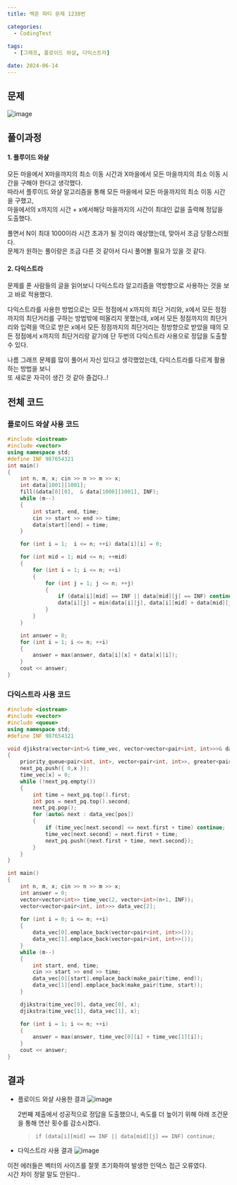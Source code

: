 ```yaml
---
title: 백준 파티 문제 1238번

categories:
  - CodingTest
 
tags:
  - [그래프, 플로이드 와샬, 다익스트라]

date: 2024-06-14
---
```


## 문제

![image](https://github.com/chodott/chodott.github.io/assets/89974193/779f79e9-2f20-4cce-a08f-709b0b6273e1)




## 풀이과정

#### 1. 플루이드 와샬 

모든 마을에서 X마을까지의 최소 이동 시간과 X마을에서 모든 마을까지의 최소 이동 시간을 구해야 한다고 생각했다. <br>
따라서 플루이드 와샬 알고리즘을 통해 모든 마을에서 모든 마을까지의 최소 이동 시간을 구했고, <br>
마을에서의 x까지의 시간 + x에서해당 마을까지의 시간이 최대인 값을 출력해 정답을 도출했다.

풀면서 N이 최대 1000이라 시간 초과가 될 것이라 예상했는데, 맞아서 조금 당황스러웠다.<br>
문제가 원하는 풀이랑은 조금 다른 것 같아서 다시 풀어볼 필요가 있을 것 같다.

#### 2. 다익스트라
문제를 푼 사람들의 글을 읽어보니 다익스트라 알고리즘을 역방향으로 사용하는 것을 보고 바로 적용했다.

다익스트라를 사용한 방법으로는 모든 정점에서 x까지의 최단 거리와, x에서 모든 정점까지의 최단거리를 구하는 방법밖에 떠올리지 못했는데, x에서 모든 정점까지의 최단거리와 입력을 역으로 받은 x에서 모든 정점까지의 최단거리는 정방향으로 받았을 때의 모든 정점에서 x까지의 최단거리랑 같기에 단 두번의 다익스트라 사용으로 정답을 도출할 수 있다. 

나름 그래프 문제를 많이 풀어서 자신 있다고 생각했었는데, 다익스트라를 다르게 활용하는 방법을 보니 <br> 또 새로운 자극이 생긴 것 같아 즐겁다..!



## 전체 코드
### 플로이드 와샬 사용 코드
``` C++
#include <iostream>
#include <vector>
using namespace std;
#define INF 987654321
int main()
{
	int n, m, x; cin >> n >> m >> x;
	int data[1001][1001];
	fill(&data[0][0],  & data[1000][1001], INF);
	while (m--)
	{
		int start, end, time;
		cin >> start >> end >> time;
		data[start][end] = time;
	}

	for (int i = 1;  i <= n; ++i) data[i][i] = 0;

	for (int mid = 1; mid <= n; ++mid)
	{
		for (int i = 1; i <= n; ++i)
		{
			for (int j = 1; j <= n; ++j)
			{
				if (data[i][mid] == INF || data[mid][j] == INF) continue;
				data[i][j] = min(data[i][j], data[i][mid] + data[mid][j]);
			}
		}
	}

	int answer = 0;
	for (int i = 1; i <= n; ++i)
	{
		answer = max(answer, data[i][x] + data[x][i]);
	}
	cout << answer;
}
```
	
### 다익스트라 사용 코드
``` C++
#include <iostream>
#include <vector>
#include <queue>
using namespace std;
#define INF 987654321

void djikstra(vector<int>& time_vec, vector<vector<pair<int, int>>>& data_vec, int x)
{
	priority_queue<pair<int, int>, vector<pair<int, int>>, greater<pair<int, int>>> next_pq;
	next_pq.push({ 0,x });
	time_vec[x] = 0;
	while (!next_pq.empty())
	{
		int time = next_pq.top().first;
		int pos = next_pq.top().second;
		next_pq.pop();
		for (auto& next : data_vec[pos])
		{
			if (time_vec[next.second] <= next.first + time) continue;
			time_vec[next.second] = next.first + time;
			next_pq.push({next.first + time, next.second});
		}
	}
}

int main()
{
	int n, m, x; cin >> n >> m >> x;
	int answer = 0;
	vector<vector<int>> time_vec(2, vector<int>(n+1, INF));
	vector<vector<pair<int, int>>> data_vec[2];
	
	for (int i = 0; i <= n; ++i)
	{
		data_vec[0].emplace_back(vector<pair<int, int>>());
		data_vec[1].emplace_back(vector<pair<int, int>>());
	}
	while (m--)
	{
		int start, end, time;
		cin >> start >> end >> time;
		data_vec[0][start].emplace_back(make_pair(time, end));
		data_vec[1][end].emplace_back(make_pair(time, start));
	}

	djikstra(time_vec[0], data_vec[0], x);
	djikstra(time_vec[1], data_vec[1], x);

	for (int i = 1; i <= n; ++i)
	{
		answer = max(answer, time_vec[0][i] + time_vec[1][i]);
	}
	cout << answer;
}

```

## 결과

- 플로이드 와샬 사용한 결과
![image](https://github.com/chodott/chodott.github.io/assets/89974193/1bacd0f5-ce9e-4591-9f1b-5b5e12c7a7e8)

	2번째 제출에서 성공적으로 정답을 도출했으나, 속도를 더 높이기 위해 아래 조건문을 통해 연산 횟수를 감소시켰다.

	> `if (data[i][mid] == INF || data[mid][j] == INF) continue;`

- 다익스트라 사용 결과
![image](https://github.com/chodott/chodott.github.io/assets/89974193/4025b0b3-4e6d-47ab-ab9e-57c5791621a4)

이전 에러들은 벡터의 사이즈를 잘못 초기화하여 발생한 인덱스 접근 오류였다.
<br> 시간 차이 정말 말도 안된다..

